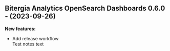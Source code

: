 ## Bitergia Analytics OpenSearch Dashboards 0.6.0 - (2023-09-26)

**New features:**

 * Add release workflow\
   Test notes text

